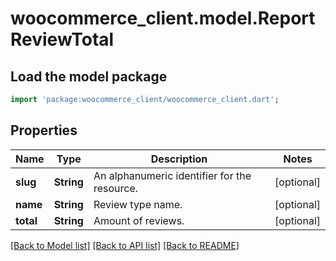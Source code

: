 # woocommerce_client.model.ReportReviewTotal

## Load the model package
```dart
import 'package:woocommerce_client/woocommerce_client.dart';
```

## Properties
Name | Type | Description | Notes
------------ | ------------- | ------------- | -------------
**slug** | **String** | An alphanumeric identifier for the resource. | [optional] 
**name** | **String** | Review type name. | [optional] 
**total** | **String** | Amount of reviews. | [optional] 

[[Back to Model list]](../README.md#documentation-for-models) [[Back to API list]](../README.md#documentation-for-api-endpoints) [[Back to README]](../README.md)


